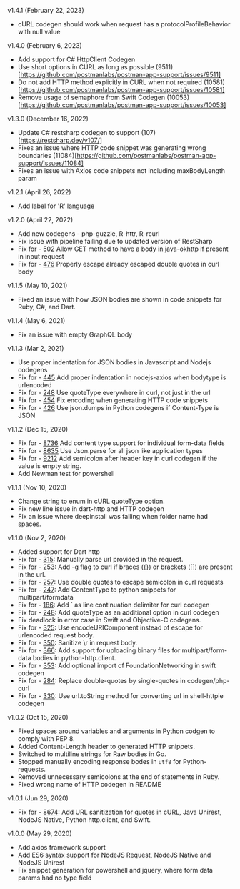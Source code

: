 v1.4.1 (February 22, 2023)
* cURL codegen should work when request has a protocolProfileBehavior with null value

v1.4.0 (February 6, 2023)
* Add support for C# HttpClient Codegen
* Use short options in CURL as long as possible (9511)[https://github.com/postmanlabs/postman-app-support/issues/9511]
* Do not add HTTP method explicitly in CURL when not required (10581)[https://github.com/postmanlabs/postman-app-support/issues/10581]
* Remove usage of semaphore from Swift Codegen (10053)[https://github.com/postmanlabs/postman-app-support/issues/10053]

v1.3.0 (December 16, 2022)
* Update C# restsharp codegen to support (107)[https://restsharp.dev/v107/]
* Fixes an issue where HTTP code snippet was generating wrong boundaries (11084)[https://github.com/postmanlabs/postman-app-support/issues/11084]
* Fixes an issue with Axios code snippets not including maxBodyLength param

v1.2.1 (April 26, 2022)
* Add label for 'R' language

v1.2.0 (April 22, 2022)
* Add new codegens - php-guzzle, R-httr, R-rcurl
* Fix issue with pipeline failing due to updated version of RestSharp
* Fix for - [502](https://github.com/postmanlabs/postman-code-generators/issues/502) Allow GET method to have a body in java-okhttp if present in input request
* Fix for - [476](https://github.com/postmanlabs/postman-code-generators/pull/476) Properly escape already escaped double quotes in curl body

v1.1.5 (May 10, 2021)
* Fixed an issue with how JSON bodies are shown in code snippets for Ruby, C#, and Dart.

v1.1.4 (May 6, 2021)
* Fix an issue with empty GraphQL body

v1.1.3 (Mar 2, 2021)
* Use proper indentation for JSON bodies in Javascript and Nodejs codegens
* Fix for - [445](https://github.com/postmanlabs/postman-code-generators/issues/445) Add proper indentation in nodejs-axios when bodytype is urlencoded
* Fix for - [248](https://github.com/postmanlabs/postman-code-generators/issues/248) Use quoteType everywhere in curl, not just in the url
* Fix for - [454](https://github.com/postmanlabs/postman-code-generators/issues/454) Fix encoding when generating HTTP code snippets
* Fix for - [426](https://github.com/postmanlabs/postman-code-generators/issues/426) Use json.dumps in Python codegens if Content-Type is JSON

v1.1.2 (Dec 15, 2020)
* Fix for - [8736](https://github.com/postmanlabs/postman-app-support/issues/8736) Add content type support for individual form-data fields
* Fix for - [8635](https://github.com/postmanlabs/postman-app-support/issues/8635) Use Json.parse for all json like application types
* Fix for - [9212](https://github.com/postmanlabs/postman-app-support/issues/9212) Add semicolon after header key in curl codegen if the value is empty string. 
* Add Newman test for powershell

v1.1.1 (Nov 10, 2020)
* Change string to enum in cURL quoteType option.
* Fix new line issue in dart-http and HTTP codegen
* Fix an issue where deepinstall was failing when folder name had spaces.

v1.1.0 (Nov 2, 2020)
* Added support for Dart http
* Fix for - [315](https://github.com/postmanlabs/postman-code-generators/issues/315): Manually parse url provided in the request.
* Fix for - [253](https://github.com/postmanlabs/postman-code-generators/issues/253): Add -g flag to curl if braces ({}) or brackets ([]) are present in the url.
* Fix for - [257](https://github.com/postmanlabs/postman-code-generators/issues/257): Use double quotes to escape semicolon in curl requests
* Fix for - [247](https://github.com/postmanlabs/postman-code-generators/issues/247): Add ContentType to python snippets for multipart/formdata
* Fix for - [186](https://github.com/postmanlabs/postman-code-generators/issues/186): Add ` as line continuation delimiter for curl codegen
* Fix for - [248](https://github.com/postmanlabs/postman-code-generators/issues/248): Add quoteType as an additional option in curl codegen
* Fix deadlock in error case in Swift and Objective-C codegens.
* Fix for - [325](https://github.com/postmanlabs/postman-code-generators/issues/325): Use encodeURIComponent instead of escape for urlencoded request body.
* Fix for - [350](https://github.com/postmanlabs/postman-code-generators/issues/350): Sanitize \r in request body.
* Fix for - [366](https://github.com/postmanlabs/postman-code-generators/issues/366): Add support for uploading binary files for multipart/form-data bodies in python-http.client.
* Fix for - [353](https://github.com/postmanlabs/postman-code-generators/issues/353): Add optional import of FoundationNetworking in swift codegen
* Fix for - [284](https://github.com/postmanlabs/postman-code-generators/issues/284): Replace double-quotes by single-quotes in codegen/php-curl
* Fix for - [330](https://github.com/postmanlabs/postman-code-generators/issues/330): Use url.toString method for converting url in shell-httpie codegen

v1.0.2 (Oct 15, 2020)
* Fixed spaces around variables and arguments in Python codgen to comply with PEP 8.
* Added Content-Length header to generated HTTP snippets.
* Switched to multiline strings for Raw bodies in Go.
* Stopped manually encoding response bodes in `utf8` for Python-requests.
* Removed unnecessary semicolons at the end of statements in Ruby.
* Fixed wrong name of HTTP codegen in README

v1.0.1 (Jun 29, 2020)
- Fix for - [8674](https://github.com/postmanlabs/postman-app-support/issues/8674): Add URL sanitization for quotes in cURL, Java Unirest, NodeJS Native, Python http.client, and Swift. 

v1.0.0 (May 29, 2020)
- Add axios framework support
- Add ES6 syntax support for NodeJS Request, NodeJS Native and NodeJS Unirest
- Fix snippet generation for powershell and jquery, where form data params had no type field
